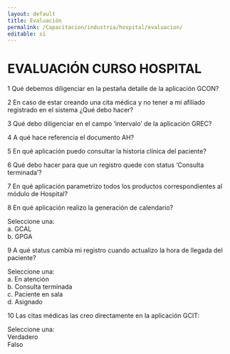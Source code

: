 ```yaml
---
layout: default
title: Evaluación
permalink: /Capacitacion/industria/hospital/evaluacion/
editable: si
---
```


# EVALUACIÓN CURSO HOSPITAL


1  Qué debemos diligenciar en la pestaña detalle de la aplicación GCON?  

2  En caso de estar creando una cita médica y no tener a mi afiliado registrado en el sistema ¿Qué debo hacer?  

3  Qué debo diligenciar en el campo ‘intervalo’ de la aplicación GREC?  

4  A qué hace referencia el documento AH?  

5  En qué aplicación puedo consultar la historia clínica del paciente?  

6  Qué debo hacer para que un registro quede con status ‘Consulta terminada’?  

7  En qué aplicación parametrizo todos los productos correspondientes al módulo de Hospital?  

8  En qué aplicación realizo la generación de calendario?  

Seleccione una:  
a. GCAL  
b. GPGA  

9  A qué status cambia mi registro cuando actualizo la hora de llegada del paciente?  

Seleccione una:  
a. En atención  
b. Consulta terminada  
c. Paciente en sala  
d. Asignado  

10  Las citas médicas las creo directamente en la aplicación GCIT:  

Seleccione una:  
Verdadero  
Falso  








